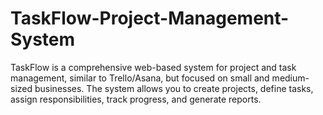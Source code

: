 # TaskFlow-Project-Management-System
TaskFlow is a comprehensive web-based system for project and task management, similar to Trello/Asana, but focused on small and medium-sized businesses. The system allows you to create projects, define tasks, assign responsibilities, track progress, and generate reports.
